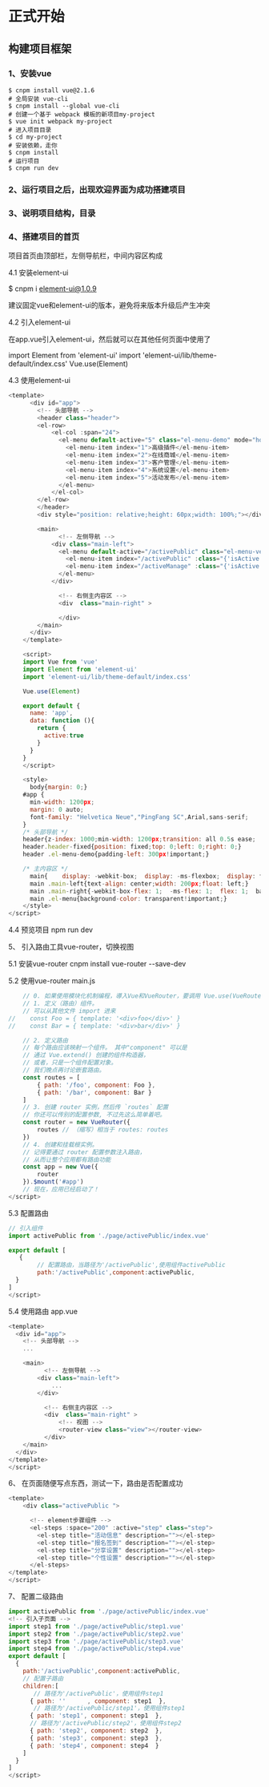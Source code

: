 # 正式开始 #

## 构建项目框架 ##

### 1、安装vue
    $ cnpm install vue@2.1.6
    # 全局安装 vue-cli
    $ cnpm install --global vue-cli
    # 创建一个基于 webpack 模板的新项目my-project
    $ vue init webpack my-project
    # 进入项目目录
    $ cd my-project
    # 安装依赖，走你
    $ cnpm install
    # 运行项目
    $ cnpm run dev
### 2、运行项目之后，出现欢迎界面为成功搭建项目

### 3、说明项目结构，目录

### 4、搭建项目的首页

项目首页由顶部栏，左侧导航栏，中间内容区构成

4.1 安装element-ui

$ cnpm i element-ui@1.0.9

建议固定vue和element-ui的版本，避免将来版本升级后产生冲突

4.2 引入element-ui

在app.vue引入element-ui，然后就可以在其他任何页面中使用了

 import Element from 'element-ui'
 import 'element-ui/lib/theme-default/index.css'
 Vue.use(Element)

4.3 使用element-ui

```JavaScript
<template>
      <div id="app">
        <!-- 头部导航 -->
        <header class="header">
        <el-row>
            <el-col :span="24">
              <el-menu default-active="5" class="el-menu-demo" mode="horizontal" @select="">
                <el-menu-item index="1">高级插件</el-menu-item>
                <el-menu-item index="2">在线商城</el-menu-item>
                <el-menu-item index="3">客户管理</el-menu-item>
                <el-menu-item index="4">系统设置</el-menu-item>
                <el-menu-item index="5">活动发布</el-menu-item>
              </el-menu>
            </el-col>
        </el-row>
        </header>
        <div style="position: relative;height: 60px;width: 100%;"></div>

        <main>
              <!-- 左侧导航 -->
            <div class="main-left">
              <el-menu default-active="/activePublic" class="el-menu-vertical-demo" :router="true">
                <el-menu-item index="/activePublic" :class="{'isActive': active}">活动发布</el-menu-item>
                <el-menu-item index="/activeManage" :class="{'isActive': !active}">活动管理</el-menu-item>
              </el-menu>
            </div>

              <!-- 右侧主内容区 -->
              <div  class="main-right" >

              </div>
        </main>
      </div>
    </template>

    <script>
    import Vue from 'vue'
    import Element from 'element-ui'
    import 'element-ui/lib/theme-default/index.css'

    Vue.use(Element)

    export default {
      name: 'app',
      data: function (){
        return {
          active:true
        }
      }
    }
    </script>

    <style>
      body{margin: 0;}
    #app {
      min-width: 1200px;
      margin: 0 auto;
      font-family: "Helvetica Neue","PingFang SC",Arial,sans-serif;
    }
    /* 头部导航 */
    header{z-index: 1000;min-width: 1200px;transition: all 0.5s ease;  border-top: solid 4px #3091F2;  background-color: #fff;  box-shadow: 0 2px 4px 0 rgba(0,0,0,.12),0 0 6px 0 rgba(0,0,0,.04);  }
    header.header-fixed{position: fixed;top: 0;left: 0;right: 0;}
    header .el-menu-demo{padding-left: 300px!important;}

    /* 主内容区 */
      main{    display: -webkit-box;  display: -ms-flexbox;  display: flex;  min-height: 800px;  border: solid 40px #E9ECF1;  background-color: #FCFCFC;  }
      main .main-left{text-align: center;width: 200px;float: left;}
      main .main-right{-webkit-box-flex: 1;  -ms-flex: 1;  flex: 1;  background-color: #fff; padding: 50px 70px; }
      main .el-menu{background-color: transparent!important;}
    </style>
</script>
```

4.4 预览项目 npm run dev

5、 引入路由工具vue-router，切换视图

5.1 安装vue-router
cnpm install vue-router --save-dev

5.2 使用vue-router  main.js

```JavaScript
    // 0. 如果使用模块化机制编程，導入Vue和VueRouter，要调用 Vue.use(VueRouter)
    // 1. 定义（路由）组件。
    // 可以从其他文件 import 进来
//    const Foo = { template: '<div>foo</div>' }
//    const Bar = { template: '<div>bar</div>' }

    // 2. 定义路由
    // 每个路由应该映射一个组件。 其中"component" 可以是
    // 通过 Vue.extend() 创建的组件构造器，
    // 或者，只是一个组件配置对象。
    // 我们晚点再讨论嵌套路由。
    const routes = [
        { path: '/foo', component: Foo },
        { path: '/bar', component: Bar }
    ]
    // 3. 创建 router 实例，然后传 `routes` 配置
    // 你还可以传别的配置参数, 不过先这么简单着吧。
    const router = new VueRouter({
        routes // （缩写）相当于 routes: routes
    })
    // 4. 创建和挂载根实例。
    // 记得要通过 router 配置参数注入路由，
    // 从而让整个应用都有路由功能
    const app = new Vue({
        router
    }).$mount('#app')
    // 现在，应用已经启动了！
</script>
```

5.3 配置路由

```JavaScript
// 引入组件
import activePublic from './page/activePublic/index.vue'

export default [
   {
        // 配置路由，当路径为'/activePublic',使用组件activePublic
        path:'/activePublic',component:activePublic,
  }
]
</script>
```

5.4 使用路由 app.vue

```JavaScript
<template>
  <div id="app">
    <!-- 头部导航 -->
    ...

    <main>
          <!-- 左侧导航 -->
        <div class="main-left">
            ...
        </div>

          <!-- 右侧主内容区 -->
          <div  class="main-right" >
              <!-- 视图 -->
              <router-view class="view"></router-view>
          </div>
    </main>
  </div>
</template>
</script>
```

6、 在页面随便写点东西，测试一下，路由是否配置成功

```JavaScript
<template>
    <div class="activePublic ">

      <!-- element步骤组件 -->
      <el-steps :space="200" :active="step" class="step">
        <el-step title="活动信息" description=""></el-step>
        <el-step title="报名签到" description=""></el-step>
        <el-step title="分享设置" description=""></el-step>
        <el-step title="个性设置" description=""></el-step>
      </el-steps>
</template>
</script>
```

7、 配置二级路由

```JavaScript
import activePublic from './page/activePublic/index.vue'
<!-- 引入子页面 -->
import step1 from './page/activePublic/step1.vue'
import step2 from './page/activePublic/step2.vue'
import step3 from './page/activePublic/step3.vue'
import step4 from './page/activePublic/step4.vue'
export default [
  {
    path:'/activePublic',component:activePublic,
    // 配置子路由
    children:[
       // 路径为'/activePublic'，使用组件step1
      { path: ''      , component: step1  },
       // 路径为'/activePublic/step1'，使用组件step1
      { path: 'step1', component: step1  },
      // 路径为'/activePublic/step2'，使用组件step2
      { path: 'step2', component: step2  },
      { path: 'step3', component: step3  },
      { path: 'step4', component: step4  }
    ]
  }
]
</script>
```
